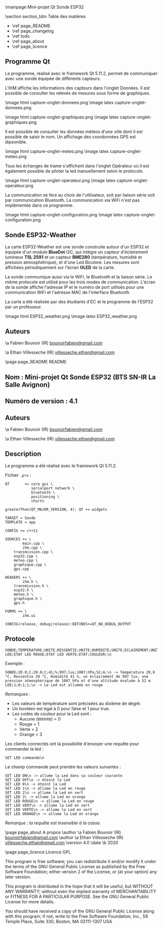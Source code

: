 \mainpage Mini-projet Qt Sonde ESP32

\section section_tdm Table des matières
- \ref page_README
- \ref page_changelog
- \ref todo
- \ref page_about
- \ref page_licence

## Programme Qt

Le programme, réalisé avec le framework Qt 5.11.2, permet de communiquer avec une sonde équipée de différents capteurs. 

L'IHM affiche les informations des capteurs dans l'onglet Données. Il est possible de consulter les relevés de mesures sous forme de graphiques.

\image html capture-onglet-donnees.png
\image latex capture-onglet-donnees.png

\image html capture-onglet-graphiques.png
\image latex capture-onglet-graphiques.png

Il est possible de consulter les données météos d'une ville dont il est possible de saisir le nom. Un affichage des coordonnées GPS est dipsonible.

\image html capture-onglet-meteo.png
\image latex capture-onglet-meteo.png

Tous les échanges de trame s'affichent dans l'onglet Opérateur où il est également possible de piloter la led manuellement selon le protocole.

\image html capture-onglet-operateur.png
\image latex capture-onglet-operateur.png

La communication se fera au choix de l'utilisateur, soit par liaison série soit par communication Bluetooth. La communication via WiFi n'est pas implémentée dans ce programme.

\image html capture-onglet-configuration.png
\image latex capture-onglet-configuration.png

## Sonde ESP32-Weather

La carte ESP32-Weather est une sonde construite autour d'un ESP32 et équipée d'un module **BlueDot** I2C, qui intègre un capteur d'éclairement lumineux **TSL 2591** et un capteur **BME280** (température, humidité et pression atmosphétrique), et d'une Led Bicolore. Les mesures sont affichées périodiquement sur l'écran **OLED** de la carte.

La sonde communique aussi via le WiFi, le Bluetooth et la liaison série. Le même protocole est utilisé pour les trois modes de communication. L'écran de la sonde affiche l'adresse IP et le numéro de port utilisés pour une communication WiFi et l'adresse MAC de l'interface Bluetooth.

La carte a été réalisée par des étudiants d'EC et le programme de l'ESP32 par un professeur.

\image html ESP32_weather.png
\image latex ESP32_weather.png

## Auteurs

\a Fabien Bounoir (IR) <bounoirfabien@gmail.com>

\a Ethan Villesseche (IR) <villesseche.ethan@gmail.com>

\page page_README README

## Nom : Mini-projet Qt Sonde ESP32 (BTS SN-IR La Salle Avignon)

## Numéro de version : 4.1

## Auteurs

\a Fabien Bounoir (IR) <bounoirfabien@gmail.com>

\a Ethan Villesseche (IR) <villesseche.ethan@gmail.com>

## Description

Le programme a été réalisé avec le framework Qt 5.11.2.

Fichier `.pro` :

```
QT       += core gui \
            serialport network \
            bluetooth \
            positioning \
            charts

greaterThan(QT_MAJOR_VERSION, 4): QT += widgets

TARGET = Sonde
TEMPLATE = app

CONFIG += c++11

SOURCES += \
        main.cpp \
        ihm.cpp \
    transmission.cpp \
    esp32.cpp \
    meteo.cpp \
    graphique.cpp \
    gps.cpp

HEADERS += \
        ihm.h \
    transmission.h \
    esp32.h \
    meteo.h \
    graphique.h \
    gps.h

FORMS += \
        ihm.ui

CONFIG(release, debug|release):DEFINES+=QT_NO_DEBUG_OUTPUT
```

## Protocole

```
SONDE;TEMPERATURE;UNITE;RESSENTIE;UNITE;HUMIDITE;UNITE;ECLAIREMENT;UNITE;PRESSION;UNITE;ALTITUDE;UNITE;\n
LED;ETAT LED ROUGE;ETAT LED VERTE;ETAT;COULEUR;\n
```

Exemple :

```
SONDE;20.8;C;20.0;C;41;%;997;lux;1007;hPa;52;m;\n -> Température 20,8 °C, Ressentie 20 °C, Humidité 41 %, un éclairement de 997 lux, une pression atmosphérique de 1007 hPa et d'une altitude évaluée à 52 m
LED;1;0;1;1;\n -> Le Led est allumée en rouge
```

_Remarques :_

- Les valeurs de température sont précisées au dixième de degré.
- Un booléen est égal à 0 pour false et 1 pour true.
- Les codes de couleur pour la Led sont : 
    - Aucune (éteinte) = 0
    - Rouge = 1
    - Verte = 2
    - Orange = 3

Les clients connectés ont la possibilité d'envoyer une requête pour commander la led :

```
SET LED commande\n
```

Le champ commande peut prendre les valeurs suivantes :

```
SET LED ON\n -> allume la Led dans sa couleur courante
SET LED OFF\n -> éteint la Led
SET LED 0\n -> éteint la Led
SET LED 1\n -> allume la Led en rouge
SET LED 2\n -> allume la Led en vert
SET LED 3\ -> allume la Led en orange
SET LED ROUGE\n -> allume la Led en rouge
SET LED VERT\n -> allume la Led en vert
SET LED VERTE\n -> allume la Led en vert
SET LED ORANGE\n -> allume la Led en orange
```

_Remarque : la requête est insensible à la casse._


\page page_about A propos
\author \a Fabien Bounoir (IR) <bounoirfabien@gmail.com>
\author \a Ethan Villesseche (IR) <villesseche.ethan@gmail.com>
\version 4.0
\date \b 2020

\page page_licence Licence GPL

This program is free software; you can redistribute it and/or modify
it under the terms of the GNU General Public License as published by
the Free Software Foundation; either version 2 of the License, or
(at your option) any later version.

This program is distributed in the hope that it will be useful,
but WITHOUT ANY WARRANTY; without even the implied warranty of
MERCHANTABILITY or FITNESS FOR A PARTICULAR PURPOSE. See the
GNU General Public License for more details.

You should have received a copy of the GNU General Public License
along with this program; if not, write to the Free Software
Foundation, Inc., 59 Temple Place, Suite 330, Boston, MA 02111-1307 USA

